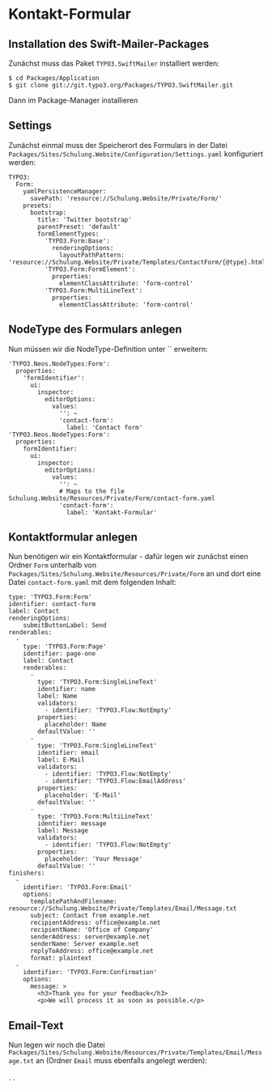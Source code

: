 # Kontakt-Formular

## Installation des Swift-Mailer-Packages

Zunächst muss das Paket `TYPO3.SwiftMailer` installiert werden:

```
$ cd Packages/Application
$ git clone git://git.typo3.org/Packages/TYPO3.SwiftMailer.git

```

Dann im Package-Manager installieren

## Settings

Zunächst einmal muss der Speicherort des Formulars in der Datei `Packages/Sites/Schulung.Website/Configuration/Settings.yaml` konfiguriert werden:

```
TYPO3:
  Form:
    yamlPersistenceManager:
      savePath: 'resource://Schulung.Website/Private/Form/'
    presets:
      bootstrap:
        title: 'Twitter bootstrap'
        parentPreset: 'default'
        formElementTypes:
          'TYPO3.Form:Base':
            renderingOptions:
              layoutPathPattern: 'resource://Schulung.Website/Private/Templates/ContactForm/{@type}.html'
          'TYPO3.Form:FormElement':
            properties:
              elementClassAttribute: 'form-control'
          'TYPO3.Form:MultiLineText':
            properties:
              elementClassAttribute: 'form-control'
```

## NodeType des Formulars anlegen

Nun müssen wir die NodeType-Definition unter `` erweitern:

```
'TYPO3.Neos.NodeTypes:Form':
  properties:
    'formIdentifier':
      ui:
        inspector:
          editorOptions:
            values:
              '': ~
              'contact-form':
                label: 'Contact form'
'TYPO3.Neos.NodeTypes:Form':
  properties:
    formIdentifier:
      ui:
        inspector:
          editorOptions:
            values:
              '': ~
              # Maps to the file Schulung.Website/Resources/Private/Form/contact-form.yaml
              'contact-form':
                label: 'Kontakt-Formular'
```

## Kontaktformular anlegen

Nun benötigen wir ein Kontaktformular - dafür legen wir zunächst einen Ordner `Form` unterhalb von `Packages/Sites/Schulung.Website/Resources/Private/Form` an und dort eine Datei `contact-form.yaml` mit dem folgenden Inhalt:

```
type: 'TYPO3.Form:Form'
identifier: contact-form
label: Contact
renderingOptions:
    submitButtonLabel: Send
renderables:
  -
    type: 'TYPO3.Form:Page'
    identifier: page-one
    label: Contact
    renderables:
      -
        type: 'TYPO3.Form:SingleLineText'
        identifier: name
        label: Name
        validators:
          - identifier: 'TYPO3.Flow:NotEmpty'
        properties:
          placeholder: Name
        defaultValue: ''
      -
        type: 'TYPO3.Form:SingleLineText'
        identifier: email
        label: E-Mail
        validators:
          - identifier: 'TYPO3.Flow:NotEmpty'
          - identifier: 'TYPO3.Flow:EmailAddress'
        properties:
          placeholder: 'E-Mail'
        defaultValue: ''
      -
        type: 'TYPO3.Form:MultiLineText'
        identifier: message
        label: Message
        validators:
          - identifier: 'TYPO3.Flow:NotEmpty'
        properties:
          placeholder: 'Your Message'
        defaultValue: ''
finishers:
  -
    identifier: 'TYPO3.Form:Email'
    options:
      templatePathAndFilename: resource://Schulung.Website/Private/Templates/Email/Message.txt
      subject: Contact from example.net
      recipientAddress: office@example.net
      recipientName: 'Office of Company'
      senderAddress: server@example.net
      senderName: Server example.net
      replyToAddress: office@example.net
      format: plaintext
  -
    identifier: 'TYPO3.Form:Confirmation'
    options:
      message: >
        <h3>Thank you for your feedback</h3>
        <p>We will process it as soon as possible.</p>
```

## Email-Text

Nun legen wir noch die Datei `Packages/Sites/Schulung.Website/Resources/Private/Templates/Email/Message.txt` an (Ordner `Email` muss ebenfalls angelegt werden):

```

``
